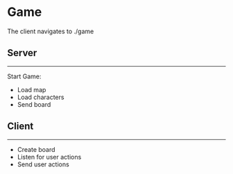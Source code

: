 # Game
The client navigates to ./game
## Server
---
Start Game:
* Load map
* Load characters
* Send board
## Client
---
* Create board
* Listen for user actions
* Send user actions

